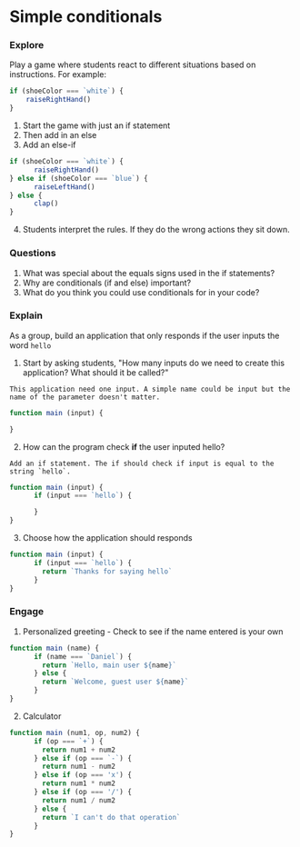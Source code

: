 # Simple conditionals

### Explore
Play a game where students react to different situations based on instructions. For example:
```js
if (shoeColor === `white`) {
	raiseRightHand()
}
```

1. Start the game with just an if statement
2. Then add in an else
3. Add an else-if
```js
if (shoeColor === `white`) {
	  raiseRightHand()
} else if (shoeColor === `blue`) {
      raiseLeftHand()
} else {
      clap()
}
```
4. Students interpret the rules. If they do the wrong actions they sit down.


### Questions

1. What was special about the equals signs used in the if statements?
2. Why are conditionals (if and else) important?
3. What do you think you could use conditionals for in your code?

### Explain
As a group, build an application that only responds if the user inputs the word `hello`

1. Start by asking students, "How many inputs do we need to create this application? What should it be called?"
```
This application need one input. A simple name could be input but the name of the parameter doesn't matter.
```
  ```js
  function main (input) {

  }
  ```
2. How can the program check **if** the user inputed hello?
```
Add an if statement. The if should check if input is equal to the string `hello`.
```
```js
function main (input) {
      if (input === `hello`) {

      }
}
```
3. Choose how the application should responds
```js
function main (input) {
      if (input === `hello`) {
        return `Thanks for saying hello`
      }
}
```

### Engage
1. Personalized greeting - Check to see if the name entered is your own
```js
function main (name) {
      if (name === `Daniel`) {
        return `Hello, main user ${name}`
      } else {
        return `Welcome, guest user ${name}`
      }
}
```
2. Calculator
```js
function main (num1, op, num2) {
      if (op === `+`) {
        return num1 + num2
      } else if (op === `-`) {
        return num1 - num2
      } else if (op === 'x') {
        return num1 * num2
      } else if (op === '/') {
        return num1 / num2
      } else {
        return `I can't do that operation`
      }
}
```
